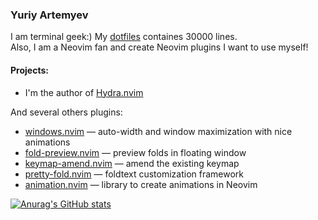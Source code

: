 ### Yuriy Artemyev

I am terminal geek:) My [dotfiles](https://github.com/anuvyklack/dotfiles)
containes 30000 lines.  
Also, I am a Neovim fan and create Neovim plugins I want to use myself!

#### Projects:

- I'm the author of [Hydra.nvim](https://github.com/anuvyklack/hydra.nvim)

And several others plugins:

- [windows.nvim](https://github.com/anuvyklack/windows.nvim) — auto-width and window maximization with nice animations
- [fold-preview.nvim](https://github.com/anuvyklack/fold-preview.nvim) — preview folds in floating window
- [keymap-amend.nvim](https://github.com/anuvyklack/keymap-amend.nvim) — amend the existing keymap
- [pretty-fold.nvim](https://github.com/anuvyklack/pretty-fold.nvim) — foldtext customization framework
- [animation.nvim](https://github.com/anuvyklack/animation.nvim) — library to create animations in Neovim

[![Anurag's GitHub stats](https://github-readme-stats.vercel.app/api?username=anuvyklack)](https://github.com/anuraghazra/github-readme-stats)

